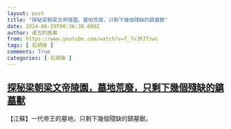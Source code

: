 ```yaml
---
layout: post
title: "探秘梁朝梁文帝陵園，墓地荒廢，只剩下幾個殘缺的鎮墓獸"
date: 2024-06-29T00:36:38.000Z
author: 遠方的故事
from: https://www.youtube.com/watch?v=T_7vJRJTzws
tags: [ 石炳锋 ]
comments: True
categories: [ 石炳锋 ]
---
```

<!--1719621398000-->
[探秘梁朝梁文帝陵園，墓地荒廢，只剩下幾個殘缺的鎮墓獸](https://www.youtube.com/watch?v=T_7vJRJTzws)
------

<div>
【江蘇】一代帝王的墓地，只剩下幾個殘缺的鎮墓獸。
</div>
